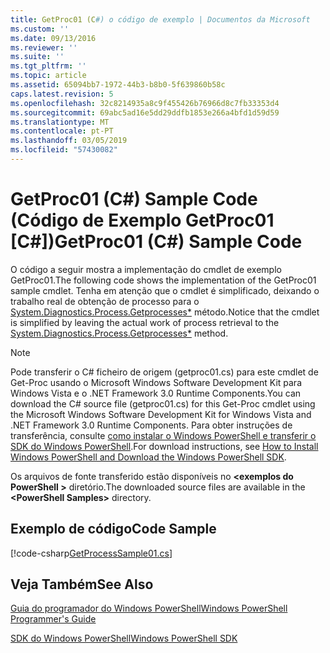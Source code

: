 ```yaml
---
title: GetProc01 (C#) o código de exemplo | Documentos da Microsoft
ms.custom: ''
ms.date: 09/13/2016
ms.reviewer: ''
ms.suite: ''
ms.tgt_pltfrm: ''
ms.topic: article
ms.assetid: 65094bb7-1972-44b3-b8b0-5f639860b58c
caps.latest.revision: 5
ms.openlocfilehash: 32c8214935a8c9f455426b76966d8c7fb33353d4
ms.sourcegitcommit: 69abc5ad16e5dd29ddfb1853e266a4bfd1d59d59
ms.translationtype: MT
ms.contentlocale: pt-PT
ms.lasthandoff: 03/05/2019
ms.locfileid: "57430082"
---
```

# <a name="getproc01-c-sample-code"></a><span data-ttu-id="7b482-102">GetProc01 (C#) Sample Code (Código de Exemplo GetProc01 [C#])</span><span class="sxs-lookup"><span data-stu-id="7b482-102">GetProc01 (C#) Sample Code</span></span>

<span data-ttu-id="7b482-103">O código a seguir mostra a implementação do cmdlet de exemplo GetProc01.</span><span class="sxs-lookup"><span data-stu-id="7b482-103">The following code shows the implementation of the GetProc01 sample cmdlet.</span></span> <span data-ttu-id="7b482-104">Tenha em atenção que o cmdlet é simplificado, deixando o trabalho real de obtenção de processo para o [System.Diagnostics.Process.Getprocesses\*](/dotnet/api/System.Diagnostics.Process.GetProcesses) método.</span><span class="sxs-lookup"><span data-stu-id="7b482-104">Notice that the cmdlet is simplified by leaving the actual work of process retrieval to the [System.Diagnostics.Process.Getprocesses\*](/dotnet/api/System.Diagnostics.Process.GetProcesses) method.</span></span>

> [!NOTE]
> <span data-ttu-id="7b482-105">Pode transferir o C# ficheiro de origem (getproc01.cs) para este cmdlet de Get-Proc usando o Microsoft Windows Software Development Kit para Windows Vista e o .NET Framework 3.0 Runtime Components.</span><span class="sxs-lookup"><span data-stu-id="7b482-105">You can download the C# source file (getproc01.cs) for this Get-Proc cmdlet using the Microsoft Windows Software Development Kit for Windows Vista and .NET Framework 3.0 Runtime Components.</span></span> <span data-ttu-id="7b482-106">Para obter instruções de transferência, consulte [como instalar o Windows PowerShell e transferir o SDK do Windows PowerShell](/powershell/developer/installing-the-windows-powershell-sdk).</span><span class="sxs-lookup"><span data-stu-id="7b482-106">For download instructions, see [How to Install Windows PowerShell and Download the Windows PowerShell SDK](/powershell/developer/installing-the-windows-powershell-sdk).</span></span>
>
> <span data-ttu-id="7b482-107">Os arquivos de fonte transferido estão disponíveis no  **\<exemplos do PowerShell >** diretório.</span><span class="sxs-lookup"><span data-stu-id="7b482-107">The downloaded source files are available in the **\<PowerShell Samples>** directory.</span></span>

## <a name="code-sample"></a><span data-ttu-id="7b482-108">Exemplo de código</span><span class="sxs-lookup"><span data-stu-id="7b482-108">Code Sample</span></span>

[!code-csharp[GetProcessSample01.cs](../../powershell-sdk-samples/SDK-2.0/csharp/GetProcessSample01/GetProcessSample01.cs#L11-L126 "GetProcessSample01.cs")]

## <a name="see-also"></a><span data-ttu-id="7b482-109">Veja Também</span><span class="sxs-lookup"><span data-stu-id="7b482-109">See Also</span></span>

[<span data-ttu-id="7b482-110">Guia do programador do Windows PowerShell</span><span class="sxs-lookup"><span data-stu-id="7b482-110">Windows PowerShell Programmer's Guide</span></span>](./windows-powershell-programmer-s-guide.md)

[<span data-ttu-id="7b482-111">SDK do Windows PowerShell</span><span class="sxs-lookup"><span data-stu-id="7b482-111">Windows PowerShell SDK</span></span>](../windows-powershell-reference.md)
